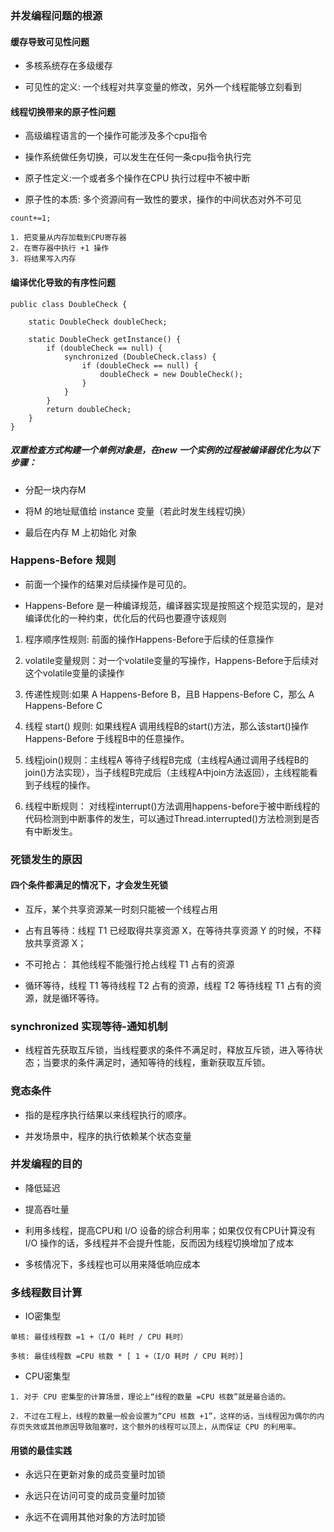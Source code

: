 ### 并发编程问题的根源

#### 缓存导致可见性问题

- 多核系统存在多级缓存

- 可见性的定义: 一个线程对共享变量的修改，另外一个线程能够立刻看到

#### 线程切换带来的原子性问题

- 高级编程语言的一个操作可能涉及多个cpu指令

- 操作系统做任务切换，可以发生在任何一条cpu指令执行完

- 原子性定义:一个或者多个操作在CPU 执行过程中不被中断

- 原子性的本质: 多个资源间有一致性的要求，操作的中间状态对外不可见

````
count+=1;

1. 把变量从内存加载到CPU寄存器
2. 在寄存器中执行 +1 操作
3. 将结果写入内存

````

#### 编译优化导致的有序性问题

````
public class DoubleCheck {

    static DoubleCheck doubleCheck;

    static DoubleCheck getInstance() {
        if (doubleCheck == null) {
            synchronized (DoubleCheck.class) {
                if (doubleCheck == null) {
                    doubleCheck = new DoubleCheck();
                }
            }
        }
        return doubleCheck;
    }
}

````

##### 双重检查方式构建一个单例对象是，在new 一个实例的过程被编译器优化为以下步骤：

- 分配一块内存M

- 将M 的地址赋值给 instance 变量（若此时发生线程切换）

- 最后在内存 M 上初始化 对象

### Happens-Before 规则

- 前面一个操作的结果对后续操作是可见的。

- Happens-Before 是一种编译规范，编译器实现是按照这个规范实现的，是对编译优化的一种约束，优化后的代码也要遵守该规则

1. 程序顺序性规则: 前面的操作Happens-Before于后续的任意操作

2. volatile变量规则：对一个volatile变量的写操作，Happens-Before于后续对这个volatile变量的读操作

3. 传递性规则:如果 A Happens-Before B，且B Happens-Before C，那么 A Happens-Before C 

4. 线程 start() 规则:  如果线程A 调用线程B的start()方法，那么该start()操作Happens-Before 于线程B中的任意操作。

5. 线程join()规则：主线程A 等待子线程B完成（主线程A通过调用子线程B的join()方法实现），当子线程B完成后（主线程A中join方法返回），主线程能看到子线程的操作。

6. 线程中断规则： 对线程interrupt()方法调用happens-before于被中断线程的代码检测到中断事件的发生，可以通过Thread.interrupted()方法检测到是否有中断发生。


### 死锁发生的原因

#### 四个条件都满足的情况下，才会发生死锁

- 互斥，某个共享资源某一时刻只能被一个线程占用

- 占有且等待：线程 T1 已经取得共享资源 X，在等待共享资源 Y 的时候，不释放共享资源 X；

- 不可抢占： 其他线程不能强行抢占线程 T1 占有的资源

- 循环等待，线程 T1 等待线程 T2 占有的资源，线程 T2 等待线程 T1 占有的资源，就是循环等待。

### synchronized 实现等待-通知机制

- 线程首先获取互斥锁，当线程要求的条件不满足时，释放互斥锁，进入等待状态；当要求的条件满足时，通知等待的线程，重新获取互斥锁。


### 竞态条件

- 指的是程序执行结果以来线程执行的顺序。

- 并发场景中，程序的执行依赖某个状态变量

### 并发编程的目的

- 降低延迟

- 提高吞吐量

- 利用多线程，提高CPU和 I/O 设备的综合利用率；如果仅仅有CPU计算没有I/O 操作的话，多线程并不会提升性能，反而因为线程切换增加了成本

- 多核情况下，多线程也可以用来降低响应成本

### 多线程数目计算

- IO密集型

````
单核: 最佳线程数 =1 +（I/O 耗时 / CPU 耗时）

多核: 最佳线程数 =CPU 核数 * [ 1 +（I/O 耗时 / CPU 耗时）]
````

- CPU密集型

````
1. 对于 CPU 密集型的计算场景，理论上“线程的数量 =CPU 核数”就是最合适的。

2. 不过在工程上，线程的数量一般会设置为“CPU 核数 +1”，这样的话，当线程因为偶尔的内存页失效或其他原因导致阻塞时，这个额外的线程可以顶上，从而保证 CPU 的利用率。

````

#### 用锁的最佳实践

- 永远只在更新对象的成员变量时加锁

- 永远只在访问可变的成员变量时加锁

- 永远不在调用其他对象的方法时加锁

































